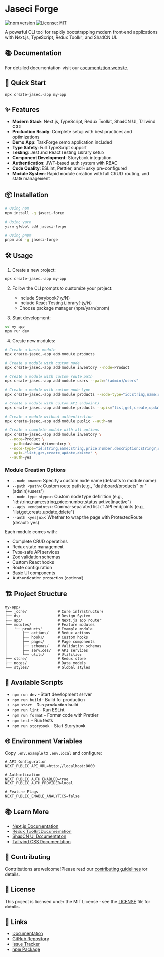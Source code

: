# Jaseci Forge

[![npm version](https://badge.fury.io/js/jaseci-forge.svg)](https://badge.fury.io/js/create-jaseci-app)
[![License: MIT](https://img.shields.io/badge/License-MIT-yellow.svg)](https://opensource.org/licenses/MIT)

A powerful CLI tool for rapidly bootstrapping modern front-end applications with Next.js, TypeScript, Redux Toolkit, and ShadCN UI.

## 📚 Documentation

For detailed documentation, visit our [documentation website](https://jaseci-forge.vercel.app/docs).

## 🚀 Quick Start

```bash
npx create-jaseci-app my-app
```

## ✨ Features

- **Modern Stack**: Next.js, TypeScript, Redux Toolkit, ShadCN UI, Tailwind CSS
- **Production Ready**: Complete setup with best practices and optimizations
- **Demo App**: TaskForge demo application included
- **Type Safety**: Full TypeScript support
- **Testing**: Jest and React Testing Library setup
- **Component Development**: Storybook integration
- **Authentication**: JWT-based auth system with RBAC
- **Code Quality**: ESLint, Prettier, and Husky pre-configured
- **Module System**: Rapid module creation with full CRUD, routing, and state management

## 📦 Installation

```bash
# Using npm
npm install -g jaseci-forge

# Using yarn
yarn global add jaseci-forge

# Using pnpm
pnpm add -g jaseci-forge
```

## 🛠️ Usage

1. Create a new project:
```bash
npx create-jaseci-app my-app
```

2. Follow the CLI prompts to customize your project:
   - Include Storybook? (y/N)
   - Include React Testing Library? (y/N)
   - Choose package manager (npm/yarn/pnpm)

3. Start development:
```bash
cd my-app
npm run dev
```

4. Create new modules:
```bash
# Create a basic module
npx create-jaseci-app add-module products

# Create a module with custom node
npx create-jaseci-app add-module inventory --node=Product

# Create a module with custom route path
npx create-jaseci-app add-module users --path="(admin)/users"

# Create a module with custom node type
npx create-jaseci-app add-module products --node-type="id:string,name:string,price:number,description:string?,status:active|inactive"

# Create a module with custom API endpoints
npx create-jaseci-app add-module products --apis="list,get,create,update,delete"

# Create a module without authentication
npx create-jaseci-app add-module public --auth=no

# Create a complete module with all options
npx create-jaseci-app add-module inventory \
  --node=Product \
  --path=dashboard/inventory \
  --node-type="id:string,name:string,price:number,description:string?,status:active|inactive" \
  --apis="list,get,create,update,delete" \
  --auth=yes
```

### Module Creation Options

- `--node <name>`: Specify a custom node name (defaults to module name)
- `--path <path>`: Custom route path (e.g., "dashboard/products" or "(admin)/users")
- `--node-type <type>`: Custom node type definition (e.g., "id:string,name:string,price:number,status:active|inactive")
- `--apis <endpoints>`: Comma-separated list of API endpoints (e.g., "list,get,create,update,delete")
- `--auth <yes|no>`: Whether to wrap the page with ProtectedRoute (default: yes)

Each module comes with:
- Complete CRUD operations
- Redux state management
- Type-safe API services
- Zod validation schemas
- Custom React hooks
- Route configuration
- Basic UI components
- Authentication protection (optional)

## 🏗️ Project Structure

```
my-app/
├── _core/              # Core infrastructure
├── ds/                 # Design System
├── app/                # Next.js app router
├── modules/            # Feature modules
│   └── products/       # Example module
│       ├── actions/    # Redux actions
│       ├── hooks/      # Custom hooks
│       ├── pages/      # Page components
│       ├── schemas/    # Validation schemas
│       ├── services/   # API services
│       └── utils/      # Utilities
├── store/              # Redux store
├── nodes/              # Data models
└── styles/             # Global styles
```

## 🔧 Available Scripts

- `npm run dev` - Start development server
- `npm run build` - Build for production
- `npm start` - Run production build
- `npm run lint` - Run ESLint
- `npm run format` - Format code with Prettier
- `npm test` - Run tests
- `npm run storybook` - Start Storybook

## 🌐 Environment Variables

Copy `.env.example` to `.env.local` and configure:

```env
# API Configuration
NEXT_PUBLIC_API_URL=http://localhost:8000

# Authentication
NEXT_PUBLIC_AUTH_ENABLED=true
NEXT_PUBLIC_AUTH_PROVIDER=local

# Feature Flags
NEXT_PUBLIC_ENABLE_ANALYTICS=false
```

## 📚 Learn More

- [Next.js Documentation](https://nextjs.org/docs)
- [Redux Toolkit Documentation](https://redux-toolkit.js.org/)
- [ShadCN UI Documentation](https://ui.shadcn.com/)
- [Tailwind CSS Documentation](https://tailwindcss.com/docs)

## 🤝 Contributing

Contributions are welcome! Please read our [contributing guidelines](CONTRIBUTING.md) for details.

## 📄 License

This project is licensed under the MIT License - see the [LICENSE](LICENSE) file for details.

## 🔗 Links

- [Documentation](https://jaseci-forge.netlify.app/)
- [GitHub Repository](https://github.com/yourusername/jaseci-forge)
- [Issue Tracker](https://github.com/yourusername/jaseci-forge/issues)
- [npm Package](https://www.npmjs.com/package/create-jaseci-app)